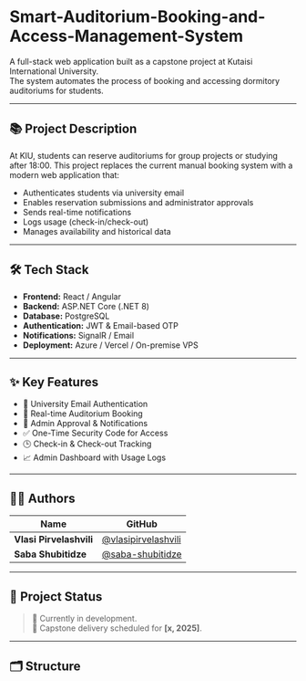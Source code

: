 # Smart-Auditorium-Booking-and-Access-Management-System

A full-stack web application built as a capstone project at Kutaisi International University.  
The system automates the process of booking and accessing dormitory auditoriums for students.

---

## 📚 Project Description

At KIU, students can reserve auditoriums for group projects or studying after 18:00. This project replaces the current manual booking system with a modern web application that:

- Authenticates students via university email
- Enables reservation submissions and administrator approvals
- Sends real-time notifications
- Logs usage (check-in/check-out)
- Manages availability and historical data

---

## 🛠 Tech Stack

- **Frontend:** React / Angular
- **Backend:** ASP.NET Core (.NET 8)
- **Database:** PostgreSQL
- **Authentication:** JWT & Email-based OTP
- **Notifications:** SignalR / Email
- **Deployment:** Azure / Vercel / On-premise VPS

---

## ✨ Key Features

- 🔐 University Email Authentication
- 📅 Real-time Auditorium Booking
- 🔔 Admin Approval & Notifications
- ✅ One-Time Security Code for Access
- 🕒 Check-in & Check-out Tracking
- 📈 Admin Dashboard with Usage Logs

---

## 👨‍💻 Authors

| Name                    | GitHub                                            |
|-------------------------|---------------------------------------------------|
| **Vlasi Pirvelashvili** | [@vlasipirvelashvili](https://github.com/vlasi-p) |
| **Saba Shubitidze**     | [@saba-shubitidze](https://github.com/sabashub)   |

---

## 📌 Project Status

> 🚧 Currently in development.  
> 📅 Capstone delivery scheduled for **[x, 2025]**.

---

## 🗂 Structure

